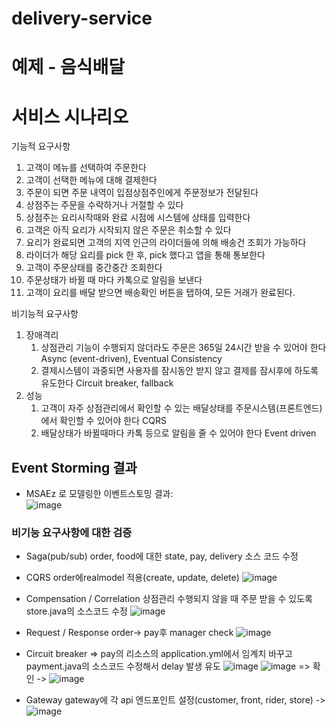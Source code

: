 # delivery-service
# 예제 - 음식배달

# 서비스 시나리오

기능적 요구사항
1. 고객이 메뉴를 선택하여 주문한다
2. 고객이 선택한 메뉴에 대해 결제한다
3. 주문이 되면 주문 내역이 입점상점주인에게 주문정보가 전달된다
4. 상점주는 주문을 수락하거나 거절할 수 있다
5. 상점주는 요리시작때와 완료 시점에 시스템에 상태를 입력한다
6. 고객은 아직 요리가 시작되지 않은 주문은 취소할 수 있다
7. 요리가 완료되면 고객의 지역 인근의 라이더들에 의해 배송건 조회가 가능하다
8. 라이더가 해당 요리를 pick 한 후, pick 했다고 앱을 통해 통보한다
9. 고객이 주문상태를 중간중간 조회한다
10. 주문상태가 바뀔 때 마다 카톡으로 알림을 보낸다
11. 고객이 요리를 배달 받으면 배송확인 버튼을 탭하여, 모든 거래가 완료된다.

비기능적 요구사항
1. 장애격리
    1. 상점관리 기능이 수행되지 않더라도 주문은 365일 24시간 받을 수 있어야 한다  Async (event-driven), Eventual Consistency
    1. 결제시스템이 과중되면 사용자를 잠시동안 받지 않고 결제를 잠시후에 하도록 유도한다  Circuit breaker, fallback
1. 성능
    1. 고객이 자주 상점관리에서 확인할 수 있는 배달상태를 주문시스템(프론트엔드)에서 확인할 수 있어야 한다  CQRS
    1. 배달상태가 바뀔때마다 카톡 등으로 알림을 줄 수 있어야 한다  Event driven


## Event Storming 결과
* MSAEz 로 모델링한 이벤트스토밍 결과:  
![image](https://user-images.githubusercontent.com/100417759/203254344-8771c9e3-6bfb-4f7a-bc6d-9819a902d568.png)




### 비기능 요구사항에 대한 검증
- Saga(pub/sub)
order, food에 대한 state, pay, delivery 소스 코드 수정


- CQRS
order에realmodel 적용(create, update, delete)
![image](https://user-images.githubusercontent.com/100417759/203252792-24ef4d47-1a8d-4698-a65c-fa41864e64db.png)



- Compensation / Correlation
상점관리 수행되지 않을 때 주문 받을 수 있도록 store.java의 소스코드 수정
![image](https://user-images.githubusercontent.com/100417759/203234366-e090257d-eb73-476d-99c6-fd51c6267424.png)

- Request / Response
order-> pay후 manager check
![image](https://user-images.githubusercontent.com/100417759/203256180-b66f08a6-f841-4809-b7b9-fc9f1a43d6b8.png)

- Circuit breaker
=> pay의 리소스의 application.yml에서 임계치 바꾸고 payment.java의 소스코드 수정해서 delay 발생 유도
![image](https://user-images.githubusercontent.com/100417759/203233269-0004a085-955b-4fb0-949e-e77114693fc2.png)
![image](https://user-images.githubusercontent.com/100417759/203233325-bb6968b3-2f9e-4fab-a058-866bdf74b511.png)
=> 확인
-> ![image](https://user-images.githubusercontent.com/100417759/203255017-fdd435a4-117d-4a04-8a68-6160757c631d.png)

- Gateway
gateway에 각 api 엔드포인트 설정(customer, front, rider, store)
-> ![image](https://user-images.githubusercontent.com/100417759/203249962-075435fd-62ac-4847-bd6c-4495fb76dc8b.png)



